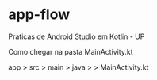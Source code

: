 # app-flow
Praticas de Android Studio em Kotlin - UP

Como chegar na pasta MainActivity.kt

app > src > main > java > > MainActivity.kt
